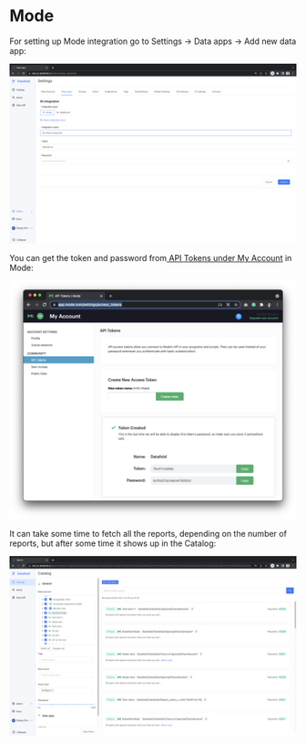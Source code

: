 # Mode

For setting up Mode integration go to Settings -> Data apps -> Add new data app:

![](<../../.gitbook/assets/Screenshot 2022-07-06 at 16.48.31.png>)

You can get the token and password from[ API Tokens under My Account](https://app.mode.com/settings/access\_tokens) in Mode:

![](<../../.gitbook/assets/image (104).png>)

It can take some time to fetch all the reports, depending on the number of reports, but after some time it shows up in the Catalog:

![](<../../.gitbook/assets/Screenshot 2022-07-06 at 16.50.22.png>)

